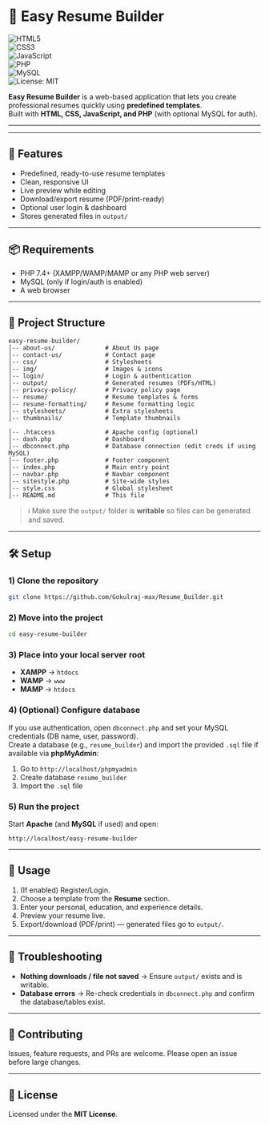 # 📄 Easy Resume Builder  

![HTML5](https://img.shields.io/badge/HTML5-E34F26?style=for-the-badge&logo=html5&logoColor=white)  
![CSS3](https://img.shields.io/badge/CSS3-1572B6?style=for-the-badge&logo=css3&logoColor=white)  
![JavaScript](https://img.shields.io/badge/JavaScript-F7DF1E?style=for-the-badge&logo=javascript&logoColor=black)  
![PHP](https://img.shields.io/badge/PHP-777BB4?style=for-the-badge&logo=php&logoColor=white)  
![MySQL](https://img.shields.io/badge/MySQL-4479A1?style=for-the-badge&logo=mysql&logoColor=white)  
![License: MIT](https://img.shields.io/badge/License-MIT-green?style=for-the-badge)  

**Easy Resume Builder** is a web-based application that lets you create professional resumes quickly using **predefined templates**.  
Built with **HTML, CSS, JavaScript, and PHP** (with optional MySQL for auth).  

---


---

## 🚀 Features
- Predefined, ready-to-use resume templates
- Clean, responsive UI
- Live preview while editing
- Download/export resume (PDF/print-ready)
- Optional user login & dashboard
- Stores generated files in `output/`

---

## 📦 Requirements
- PHP 7.4+ (XAMPP/WAMP/MAMP or any PHP web server)
- MySQL (only if login/auth is enabled)
- A web browser

---

## 📂 Project Structure
```
easy-resume-builder/
│-- about-us/              # About Us page
│-- contact-us/            # Contact page
│-- css/                   # Stylesheets
│-- img/                   # Images & icons
│-- login/                 # Login & authentication
│-- output/                # Generated resumes (PDFs/HTML)
│-- privacy-policy/        # Privacy policy page
│-- resume/                # Resume templates & forms
│-- resume-formatting/     # Resume formatting logic
│-- stylesheets/           # Extra stylesheets
│-- thumbnails/            # Template thumbnails

│-- .htaccess              # Apache config (optional)
│-- dash.php               # Dashboard
│-- dbconnect.php          # Database connection (edit creds if using MySQL)
│-- footer.php             # Footer component
│-- index.php              # Main entry point
│-- navbar.php             # Navbar component
│-- sitestyle.php          # Site-wide styles
│-- style.css              # Global stylesheet
│-- README.md              # This file
```

> ℹ️ Make sure the `output/` folder is **writable** so files can be generated and saved.

---

## 🛠️ Setup

### 1) Clone the repository
```bash
git clone https://github.com/Gokulraj-max/Resume_Builder.git
```

### 2) Move into the project
```bash
cd easy-resume-builder
```

### 3) Place into your local server root
- **XAMPP** → `htdocs`
- **WAMP** → `www`
- **MAMP** → `htdocs`

### 4) (Optional) Configure database
If you use authentication, open `dbconnect.php` and set your MySQL credentials (DB name, user, password).  
Create a database (e.g., `resume_builder`) and import the provided `.sql` file if available via **phpMyAdmin**:

1. Go to `http://localhost/phpmyadmin`
2. Create database `resume_builder`
3. Import the `.sql` file

### 5) Run the project
Start **Apache** (and **MySQL** if used) and open:
```
http://localhost/easy-resume-builder
```

---

## 📖 Usage
1. (If enabled) Register/Login.
2. Choose a template from the **Resume** section.
3. Enter your personal, education, and experience details.
4. Preview your resume live.
5. Export/download (PDF/print) — generated files go to `output/`.

---

## 🧩 Troubleshooting
- **Nothing downloads / file not saved** → Ensure `output/` exists and is writable.
- **Database errors** → Re-check credentials in `dbconnect.php` and confirm the database/tables exist.

---

## 🤝 Contributing
Issues, feature requests, and PRs are welcome. Please open an issue before large changes.

---

## 📜 License
Licensed under the **MIT License**.

